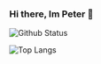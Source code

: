 ### Hi there, Im Peter 👋

![Github Status](https://github-readme-stats.vercel.app/api?username=peteringram0&count_private=true&show_icons=true&theme=onedark)

![Top Langs](https://github-readme-stats.vercel.app/api/top-langs/?username=peteringram0&layout=compact)
